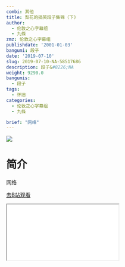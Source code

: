 ```yaml
---
combi: 其他
title: 梨花的搞笑段子集锦（下)
author:
  - 伦敦之心字幕组
  - 九條
zmz: 伦敦之心字幕组
publishdate: '2001-01-03'
bangumi: 段子
date: '2019-07-10'
slug: 2019-07-10-NA-58517686
description: 段子&#8226;NA
weight: 9290.0
bangumis:
  - 段子
tags:
  - 怀旧
categories:
  - 伦敦之心字幕组
  - 九條

brief: "网络"
---
```

![](https://raw.githubusercontent.com/tcgriffith/owaraisite/master/static/tmpimg/7cf2ba71d569adf6e7068cba6df165f0ff0bc50f.jpg.480.jpg)
# 简介  
网络  

[去B站观看](https://www.bilibili.com/video/av58517686/)
<div class ="resp-container"><iframe class="testiframe" src="//player.bilibili.com/player.html?aid=58517686"", scrolling="no", allowfullscreen="true" > </iframe></div> 
